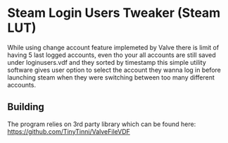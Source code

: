 # Steam Login Users Tweaker (Steam LUT)
While using change account feature implemeted by Valve there is limit of having 5 last logged accounts, even tho your all accounts are still saved under loginusers.vdf and they sorted by timestamp this simple utility software gives user option to select the account they wanna log in before launching steam when they were switching between too many different accounts.

## Building
The program relies on 3rd party library which can be found here: https://github.com/TinyTinni/ValveFileVDF
